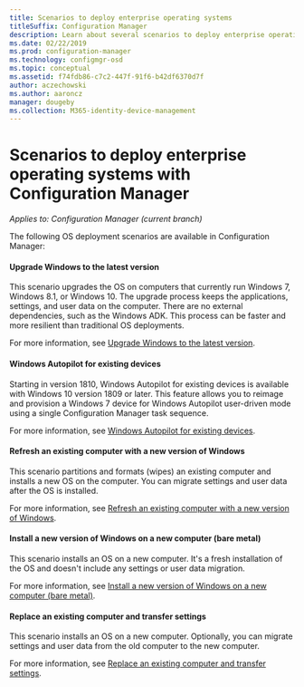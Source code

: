 ```yaml
---
title: Scenarios to deploy enterprise operating systems
titleSuffix: Configuration Manager
description: Learn about several scenarios to deploy enterprise operating systems with Configuration Manager.
ms.date: 02/22/2019
ms.prod: configuration-manager
ms.technology: configmgr-osd
ms.topic: conceptual
ms.assetid: f74fdb86-c7c2-447f-91f6-b42df6370d7f
author: aczechowski
ms.author: aaroncz
manager: dougeby
ms.collection: M365-identity-device-management
---
```


# Scenarios to deploy enterprise operating systems with Configuration Manager

*Applies to: Configuration Manager (current branch)*

The following OS deployment scenarios are available in Configuration Manager:  

#### Upgrade Windows to the latest version
This scenario upgrades the OS on computers that currently run Windows 7, Windows 8.1, or Windows 10. The upgrade process keeps the applications, settings, and user data on the computer. There are no external dependencies, such as the Windows ADK. This process can be faster and more resilient than traditional OS deployments.  

For more information, see [Upgrade Windows to the latest version](/sccm/osd/deploy-use/upgrade-windows-to-the-latest-version).


#### Windows Autopilot for existing devices
<!--3607717, fka 1358333-->
Starting in version 1810, Windows Autopilot for existing devices is available with Windows 10 version 1809 or later. This feature allows you to reimage and provision a Windows 7 device for Windows Autopilot user-driven mode using a single Configuration Manager task sequence.

For more information, see [Windows Autopilot for existing devices](/sccm/osd/deploy-use/windows-autopilot-for-existing-devices).


#### Refresh an existing computer with a new version of Windows
This scenario partitions and formats (wipes) an existing computer and installs a new OS on the computer. You can migrate settings and user data after the OS is installed.  

For more information, see [Refresh an existing computer with a new version of Windows](/sccm/osd/deploy-use/refresh-an-existing-computer-with-a-new-version-of-windows).


#### Install a new version of Windows on a new computer (bare metal)
This scenario installs an OS on a new computer. It's a fresh installation of the OS and doesn't include any settings or user data migration.  

For more information, see [Install a new version of Windows on a new computer (bare metal)](/sccm/osd/deploy-use/install-new-windows-version-new-computer-bare-metal).


#### Replace an existing computer and transfer settings
This scenario installs an OS on a new computer. Optionally, you can migrate settings and user data from the old computer to the new computer.  

For more information, see [Replace an existing computer and transfer settings](/sccm/osd/deploy-use/replace-an-existing-computer-and-transfer-settings).


